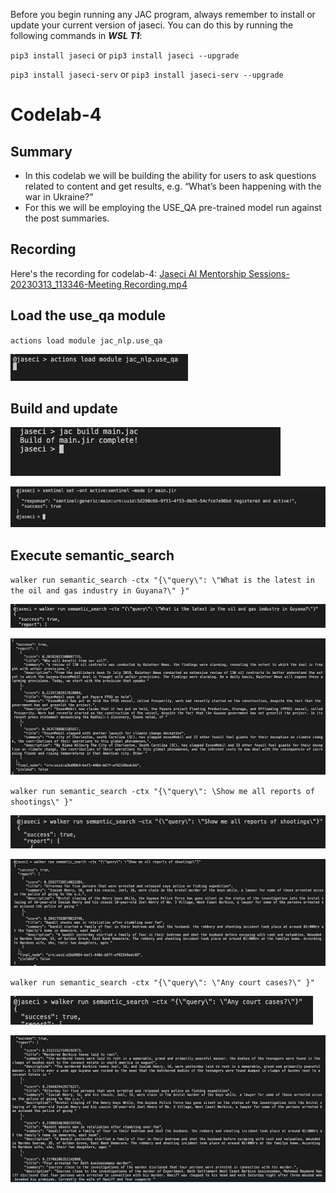 Before you begin running any JAC program, always remember to install or update your current version of jaseci. You can do this by running the following commands in __*WSL T1*__:

`pip3 install jaseci` or `pip3 install jaseci --upgrade`

`pip3 install jaseci-serv` or `pip3 install jaseci-serv --upgrade`

# Codelab-4

## Summary

* In this codelab we will be building the ability for users to ask questions related to content and get results, e.g. “What’s been happening with the war in Ukraine?”
* For this we will be employing the USE_QA pre-trained model run against the post summaries.

## Recording

Here's the recording for codelab-4: [Jaseci AI Mentorship Sessions-20230313_113346-Meeting Recording.mp4](https://v75corp-my.sharepoint.com/personal/eldon_marks_v75inc_com/_layouts/15/stream.aspx?id=%2Fpersonal%2Feldon%5Fmarks%5Fv75inc%5Fcom%2FDocuments%2FRecordings%2FJaseci%20AI%20Mentorship%20Sessions%2D20230313%5F113346%2DMeeting%20Recording%2Emp4&ga=1)


## Load the use_qa module

`actions load module jac_nlp.use_qa`

![alt text](https://github.com/Jaseci-Labs/inr-codelabs/blob/codelab-4/images/c4_load_use_qa.png?raw=true)


## Build and update

![alt text](https://github.com/Jaseci-Labs/inr-codelabs/blob/codelab-4/images/c4_build.png?raw=true)

![alt text](https://github.com/Jaseci-Labs/inr-codelabs/blob/codelab-4/images/c4_update_sentinel.png?raw=true)


## Execute semantic_search

`walker run semantic_search -ctx "{\"query\": \"What is the latest in the oil and gas industry in Guyana?\" }"`

![alt text](https://github.com/Jaseci-Labs/inr-codelabs/blob/codelab-4/images/c4_execute_semantics_search_1.png?raw=true)

![alt text](https://github.com/Jaseci-Labs/inr-codelabs/blob/codelab-4/images/c4_semantics_search_result_1.png?raw=true)


`walker run semantic_search -ctx "{\"query\": \Show me all reports of shootings\" }"`

![alt text](https://github.com/Jaseci-Labs/inr-codelabs/blob/codelab-4/images/c4_execute_semantics_search_2.png?raw=true)

![alt text](https://github.com/Jaseci-Labs/inr-codelabs/blob/codelab-4/images/c4_semantics_search_result_2.png?raw=true)


`walker run semantic_search -ctx "{\"query\": \"Any court cases?\" }"`

![alt text](https://github.com/Jaseci-Labs/inr-codelabs/blob/codelab-4/images/c4_execute_semantics_search_3.png?raw=true)

![alt text](https://github.com/Jaseci-Labs/inr-codelabs/blob/codelab-4/images/c4_semantics_search_result_3.png?raw=true)